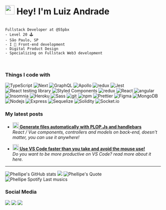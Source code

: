 <h1><img src="https://emojis.slackmojis.com/emojis/images/1531849430/4246/blob-sunglasses.gif?1531849430" width="30"/> Hey! I'm Luiz Andrade</h1>
</p>
 <pre>
  <code>
Fullstack Developer at @55pbx
- Level 20 🕹️
- São Paulo, SP 
- I 🖤 Front-end development
- Digital Product Design
- Specializing on Fullstack Web3 development
  </code>
 </pre>
</div>
<h3>Things I code with</h3>
<p>
  <img alt="TypeScript" src="https://img.shields.io/badge/-TypeScript-007ACC?style=flat-square&logo=typescript&logoColor=white" />
  <img alt="Next" src="https://img.shields.io/badge/-Next-303030?style=flat-square&logo=next.js&logoColor=white" />
  <img alt="GraphQL" src="https://img.shields.io/badge/-GraphQL-E10098?style=flat-square&logo=graphql&logoColor=white" />
  <img alt="Apollo" src="https://img.shields.io/badge/-Apollo%20GraphQL-311C87?style=flat-square&logo=apollo-graphql&logoColor=white" />
  <img alt="redux" src="https://img.shields.io/badge/-Redux-764ABC?style=flat-square&logo=redux&logoColor=white" />
  <img alt="Jest" src="https://img.shields.io/badge/-Jest-933E4C?style=flat-square&logo=jest&logoColor=white" />
  <img alt="React testing library" src="https://img.shields.io/badge/-React%20testing%20library-CC2423?style=flat-square&logo=testinglibrary&logoColor=white" />
  <img alt="Styled Components" src="https://img.shields.io/badge/-Styled_Components-db7092?style=flat-square&logo=styled-components&logoColor=white" />
  <img alt="redux" src="https://img.shields.io/badge/-Storybook-FF508B?style=flat-square&logo=storybook&logoColor=white" />
  <img alt="React" src="https://img.shields.io/badge/-React-45b8d8?style=flat-square&logo=react&logoColor=white" />
  <img alt="angular" src="https://img.shields.io/badge/-Angular%20Js-DD0031?style=flat-square&logo=angularjs&logoColor=white" />
  <img alt="Insomnia" src="https://img.shields.io/badge/-Insomnia-5849BE?style=flat-square&logo=insomnia&logoColor=white" />
  <img alt="Heroku" src="https://img.shields.io/badge/-Heroku-430098?style=flat-square&logo=heroku&logoColor=white" />
  <img alt="Sass" src="https://img.shields.io/badge/-Sass-CC6699?style=flat-square&logo=sass&logoColor=white" />
  <img alt="git" src="https://img.shields.io/badge/-Git-F05032?style=flat-square&logo=git&logoColor=white" />
  <img alt="npm" src="https://img.shields.io/badge/-NPM-CB3837?style=flat-square&logo=npm&logoColor=white" />
  <img alt="Prettier" src="https://img.shields.io/badge/-Prettier-F7B93E?style=flat-square&logo=prettier&logoColor=white" />
  <img alt="Figma" src="https://img.shields.io/badge/-Figma-F5714B?style=flat-square&logo=figma&logoColor=white" />
  <img alt="MongoDB" src="https://img.shields.io/badge/-MongoDB-13aa52?style=flat-square&logo=mongodb&logoColor=white" />
  <img alt="Nodejs" src="https://img.shields.io/badge/-Nodejs-43853d?style=flat-square&logo=Node.js&logoColor=white" />
  <img alt="Express" src="https://img.shields.io/badge/-Express-525151?style=flat-square&logo=express&logoColor=white" />
  <img alt="Sequelize" src="https://img.shields.io/badge/-Sequelize-287eed?style=flat-square&logo=sequelize&logoColor=white" />
  <img alt="Solidity" src="https://img.shields.io/badge/-Solidity-1A2838?style=flat-square&logo=solidity&logoColor=white" />
  <img alt="Socket.io" src="https://img.shields.io/badge/-Socket.IO-1A2838?style=flat-square&logo=socket.io&logoColor=white" />

 
 
</p>
 
 
<h3>My latest posts</h3>
<ul>
  <li><a href="https://phellipe.hashnode.dev/generate-files-automatically-with-plopjs-and-handlebars"><b><img src="https://emojipedia-us.s3.dualstack.us-west-1.amazonaws.com/thumbs/240/apple/237/fire_1f525.png" width="20" alt="new" /> Generate files automatically with PLOP.Js and handlebars</b></a><br/><i>React / Vue components, controllers and models on back-end, doesn't matter, you can use it anywhere!</i></li>
</ul>
<ul>
  <li><a href="https://phellipe.hashnode.dev/use-vs-code-faster"><b><img src="https://emojipedia-us.s3.dualstack.us-west-1.amazonaws.com/thumbs/240/apple/237/fire_1f525.png" width="20" alt="new" /> Use VS Code faster than you take and avoid the mouse use!</b></a><br/><i>Do you want to be more productive on VS Code? read more about it here.</i></li>
</ul>
<hr>
 
![Phellipe's GitHub stats](https://github-readme-stats.vercel.app/api/top-langs/?username=phellipe5k&theme=light&hide=html,css,ejs&hide_border=true)
![](https://github-readme-streak-stats.herokuapp.com/?user=phellipe5k&theme=light&hide_border=true)
![Phellipe's Quote](https://quotes-github-readme.vercel.app/api?type=horizontal&theme=light&myquote=Music%20is%20LOVE,%20Music%20is%20LIFE&hide_border=true)<br/>
![Phellipe Spotify Last musics](https://spotify-recently-played-readme.vercel.app/api?user=22h65jhto6sw6nl2nn6baq73a&width=300)
<h3>Social Media</h3>
 <a href="https://phellipe.hashnode.dev/" rel="nofollow"><img src="https://camo.githubusercontent.com/4903b1622b93d6b463a65bfd79c818140334fb599ee94d2c3143a3ba58683138/68747470733a2f2f696d672e736869656c64732e696f2f62616467652f486173686e6f64652d3239363246463f7374796c653d666f722d7468652d6261646765266c6f676f3d686173686e6f6465266c6f676f436f6c6f723d7768697465" data-canonical-src="https://img.shields.io/badge/Hashnode-2962FF?style=for-the-badge&amp;logo=hashnode&amp;logoColor=white" style="max-width: 100%;"></a>
 <a  target="_blank" href="https://www.linkedin.com/in/luizphellipe/" ><img src="https://img.shields.io/badge/linkedin-%230077B5.svg?&style=for-the-badge&logo=linkedin&logoColor=white" /></a> <a target="_blank" href="https://www.instagram.com/phellipels/"  ><img src="https://img.shields.io/badge/instagram-%23E4405F.svg?&style=for-the-badge&logo=instagram&logoColor=white" /></a>
<!--
**phellipe5k/phellipe5k** is a ✨ _special_ ✨ repository because its `README.md` (this file) appears on your GitHub profile.

Here are some ideas to get you started:

- 🔭 I’m currently working on ...
- 🌱 I’m currently learning ...
- 👯 I’m looking to collaborate on ...
- 🤔 I’m looking for help with ...
- 💬 Ask me about ...
- 📫 How to reach me: ...
- 😄 Pronouns: ...
- ⚡ Fun fact: ...


https://github-readme-stats.vercel.app/api/top-langs/?username=phellipe5k&theme=radical&hide=html,css,ejs

https://spotify-recently-played-readme.vercel.app/api?user=22h65jhto6sw6nl2nn6baq73a

https://github-readme-stats.vercel.app/api/top-langs/?username=phellipe5k&hide=html,css,ejs&layout=compact&theme=l

https://denvercoder1-activity-graph.herokuapp.com/graph/?username=DenverCoder1&bg_color=1F222E&color=F8D866&line=F85D7F&point=FFFFFF&hide_border=true
-->
